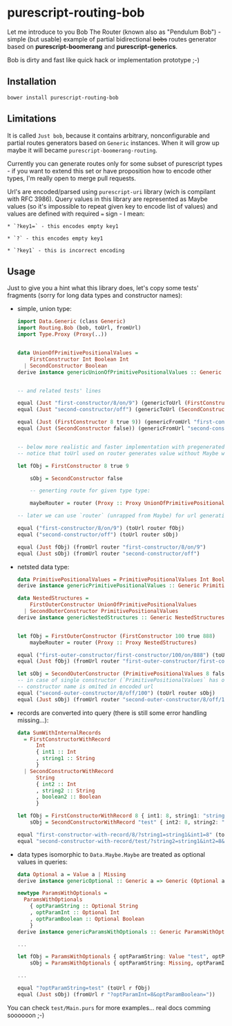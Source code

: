 # purescript-routing-bob

Let me introduce to you Bob The Router (known also as "Pendulum Bob") - simple (but usable) example of partial bidirectional ~~bobs~~ routes generator based on __purescript-boomerang__ and __purescript-generics__.

 Bob is dirty and fast like quick hack or implementation prototype ;-)

## Installation

```shell
bower install purescript-routing-bob
```

## Limitations

It is called `Just bob`, because it contains arbitrary, nonconfigurable and partial routes generators based on `Generic` instances.
When it will grow up maybe it will became `purescript-boomerang-routing`.

Currently you can generate routes only for some subset of purescript types - if you want to extend this set or have proposition how to encode other types, I'm really open to merge pull requests.

Url's are encoded/parsed using `purescript-uri` library (wich is compilant with RFC 3986). Query values in this library are represented as Maybe values (so it's impossible to repeat given key to encode list of values) and values are defined with required `=` sign - I mean:

    * `?key1=` - this encodes empty key1

    * `?` - this encodes empty key1

    * `?key1` - this is incorrect encoding


## Usage

Just to give you a hint what this library does, let's copy some tests' fragments (sorry for long data types and constructor names):

  * simple, union type:

    ```purescript
    import Data.Generic (class Generic)
    import Routing.Bob (bob, toUrl, fromUrl)
    import Type.Proxy (Proxy(..))


    data UnionOfPrimitivePositionalValues =
        FirstConstructor Int Boolean Int
      | SecondConstructor Boolean
    derive instance genericUnionOfPrimitivePositionalValues :: Generic UnionOfPrimitivePositionalValues


    -- and related tests' lines

    equal (Just "first-constructor/8/on/9") (genericToUrl (FirstConstructor 8 true 9))
    equal (Just "second-constructor/off") (genericToUrl (SecondConstructor false))

    equal (Just (FirstConstructor 8 true 9)) (genericFromUrl "first-constructor/8/on/9")
    equal (Just (SecondConstructor false)) (genericFromUrl "second-constructor/off")


    -- below more realistic and faster implementation with pregenerated router
    -- notice that toUrl used on router generates value without Maybe wrapping

    let fObj = FirstConstructor 8 true 9

        sObj = SecondConstructor false

        -- generting route for given type type:

        maybeRouter = router (Proxy :: Proxy UnionOfPrimitivePositionalValues)

    -- later we can use `router` (unrapped from Maybe) for url generation and url parsing:

    equal ("first-constructor/8/on/9") (toUrl router fObj)
    equal ("second-constructor/off") (toUrl router sObj)

    equal (Just fObj) (fromUrl router "first-constructor/8/on/9")
    equal (Just sObj) (fromUrl router "second-constructor/off")

    ```

  * netsted data type:

    ```purescript
    data PrimitivePositionalValues = PrimitivePositionalValues Int Boolean Int
    derive instance genericPrimitivePositionalValues :: Generic PrimitivePositionalValues

    data NestedStructures =
        FirstOuterConstructor UnionOfPrimitivePositionalValues
      | SecondOuterConstructor PrimitivePositionalValues
    derive instance genericNestedStructures :: Generic NestedStructures


    let fObj = FirstOuterConstructor (FirstConstructor 100 true 888)
        maybeRouter = router (Proxy :: Proxy NestedStructures)

    equal ("first-outer-constructor/first-constructor/100/on/888") (toUrl router fObj)
    equal (Just fObj) (fromUrl router "first-outer-constructor/first-constructor/100/on/888"))

    let sObj = SecondOuterConstructor (PrimitivePositionalValues 8 false 100)
    -- in case of single constructor (`PrimitivePositionalValues` has one),
    -- constructor name is omited in encoded url
    equal ("second-outer-constructor/8/off/100") (toUrl router sObj)
    equal (Just sObj) (fromUrl router "second-outer-constructor/8/off/100"))

    ```

  * records are converted into query (there is still some error handling missing...):

    ```purescript
    data SumWithInternalRecords
      = FirstConstructorWithRecord
          Int
          { int1 :: Int
          , string1 :: String
          }
      | SecondConstructorWithRecord
          String
          { int2 :: Int
          , string2 :: String
          , boolean2 :: Boolean
          }

    let fObj = FirstConstructorWithRecord 8 { int1: 8, string1: "string1" }
        sObj = SecondConstructorWithRecord "test" { int2: 8, string2: "string1", boolean2: false }

    equal "first-constructor-with-record/8/?string1=string1&int1=8" (toUrl router fObj)
    equal "second-constructor-with-record/test/?string2=string1&int2=8&boolean2=off" (toUrl router sObj))
    ```

  * data types isomorphic to `Data.Maybe.Maybe` are treated as optional values in queries:

    ```purescript
    data Optional a = Value a | Missing
    derive instance genericOptional :: Generic a => Generic (Optional a)

    newtype ParamsWithOptionals =
      ParamsWithOptionals
        { optParamString :: Optional String
        , optParamInt :: Optional Int
        , optParamBoolean :: Optional Boolean
        }
    derive instance genericParamsWithOptionals :: Generic ParamsWithOptionals

    ...

    let fObj = ParamsWithOptionals { optParamString: Value "test", optParamInt: Missing, optParamBoolean: Missing}
        sObj = ParamsWithOptionals { optParamString: Missing, optParamInt: Value 8, optParamBoolean: Missing}

    ...

    equal "?optParamString=test" (toUrl r fObj)
    equal (Just sObj) (fromUrl r "?optParamInt=8&optParamBoolean="))
    ```


You can check `test/Main.purs` for more examples... real docs comming soooooon ;-)

